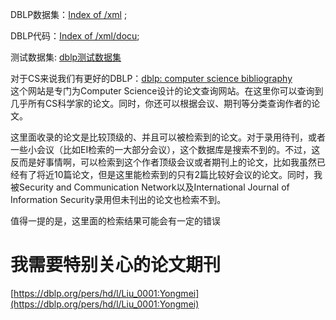 



DBLP数据集：[Index of /xml](https://link.zhihu.com/?target=http%3A//dblp.uni-trier.de/xml/) ; 



DBLP代码：[Index of /xml/docu](https://link.zhihu.com/?target=http%3A//dblp.uni-trier.de/xml/docu/); 



测试数据集: [dblp测试数据集](https://link.zhihu.com/?target=http%3A//download.csdn.net/detail/mmc2015/9473396)


对于CS来说我们有更好的DBLP：[dblp: computer science bibliography](http://dblp.uni-trier.de/db/)  
这个网站是专门为Computer Science设计的论文查询网站。在这里你可以查询到几乎所有CS科学家的论文。同时，你还可以根据会议、期刊等分类查询作者的论文。

这里面收录的论文是比较顶级的、并且可以被检索到的论文。对于录用待刊，或者一些小会议（比如EI检索的一大部分会议），这个数据库是搜索不到的。不过，这反而是好事情啊，可以检索到这个作者顶级会议或者期刊上的论文，比如我虽然已经有了将近10篇论文，但是这里能检索到的只有2篇比较好会议的论文。同时，我被Security and Communication Network以及International Journal of Information Security录用但未刊出的论文也检索不到。

值得一提的是，这里面的检索结果可能会有一定的错误



























# 我需要特别关心的论文期刊


[https://dblp.org/pers/hd/l/Liu_0001:Yongmei](https://dblp.org/pers/hd/l/Liu_0001:Yongmei)



























